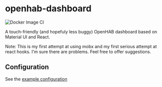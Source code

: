 # openhab-dashboard
![Docker Image CI](https://github.com/chrispyduck/openhab-dashboard/workflows/Docker%20Image%20CI/badge.svg)

A touch-friendly (and hopefuly less buggy) OpenHAB dashboard based on Material UI and React. 

Note: This is my first attempt at using mobx and my first serious attempt at react hooks. I'm sure there are problems. Feel free to offer suggestions. 

## Configuration
See the [example configuration]()